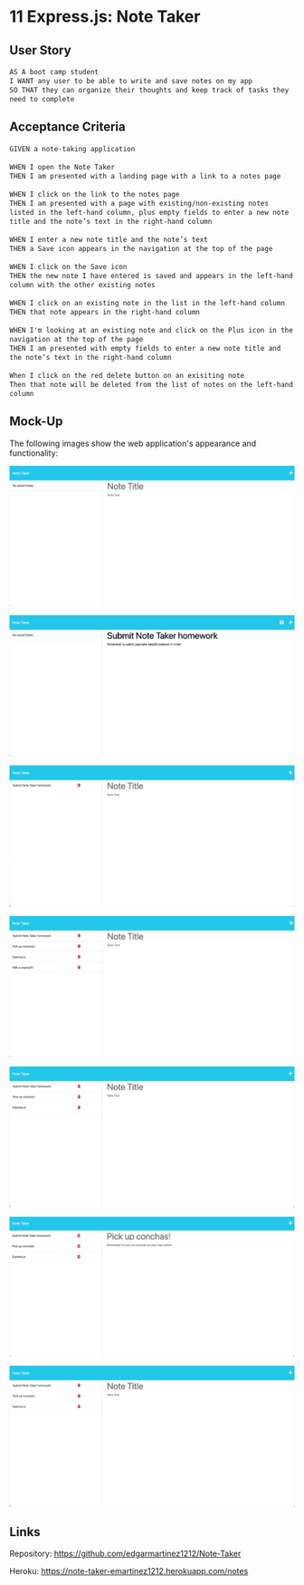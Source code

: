 # 11 Express.js: Note Taker

## User Story

```
AS A boot camp student
I WANT any user to be able to write and save notes on my app
SO THAT they can organize their thoughts and keep track of tasks they need to complete
```

## Acceptance Criteria

```
GIVEN a note-taking application

WHEN I open the Note Taker
THEN I am presented with a landing page with a link to a notes page

WHEN I click on the link to the notes page
THEN I am presented with a page with existing/non-existing notes listed in the left-hand column, plus empty fields to enter a new note title and the note’s text in the right-hand column

WHEN I enter a new note title and the note’s text
THEN a Save icon appears in the navigation at the top of the page

WHEN I click on the Save icon
THEN the new note I have entered is saved and appears in the left-hand column with the other existing notes

WHEN I click on an existing note in the list in the left-hand column
THEN that note appears in the right-hand column

WHEN I'm looking at an existing note and click on the Plus icon in the navigation at the top of the page
THEN I am presented with empty fields to enter a new note title and the note’s text in the right-hand column

When I click on the red delete button on an exisiting note
Then that note will be deleted from the list of notes on the left-hand column
```

## Mock-Up

The following images show the web application's appearance and functionality:

![no notes on web page](./assets/01no-notes.png)

![typing a new note](./assets/02typing-note.png)

![saving note to web page](./assets/03saved-note.png)

![populated notes page](./assets/04new-notes-list.png)

![deleted a note from list](./assets/05deleted-a-note.png)

![viewing a note from the note list](./assets/06viewing-a-note.png)

![selecting the plus icon to return to new note](./assets/07selecting-plus-icon.png)

## Links

Repository: https://github.com/edgarmartinez1212/Note-Taker

Heroku: https://note-taker-emartinez1212.herokuapp.com/notes
